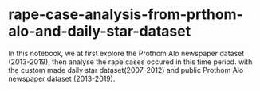 # rape-case-analysis-from-prthom-alo-and-daily-star-dataset
In this notebook, we at first explore the Prothom Alo newspaper dataset (2013-2019), then analyse the rape cases occured in this time period. with the custom made daily star dataset(2007-2012) and public Prothom Alo newspaper dataset (2013-2019). 
